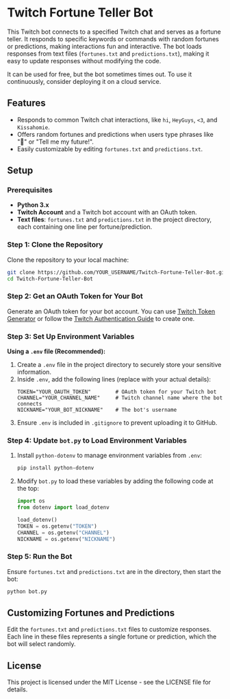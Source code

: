 
# Twitch Fortune Teller Bot

This Twitch bot connects to a specified Twitch chat and serves as a fortune teller. It responds to specific keywords or commands with random fortunes or predictions, making interactions fun and interactive. The bot loads responses from text files (`fortunes.txt` and `predictions.txt`), making it easy to update responses without modifying the code.

It can be used for free, but the bot sometimes times out. To use it continuously, consider deploying it on a cloud service.

## Features
- Responds to common Twitch chat interactions, like `hi`, `HeyGuys`, `<3`, and `Kissahomie`.
- Offers random fortunes and predictions when users type phrases like "🔮" or "Tell me my future!".
- Easily customizable by editing `fortunes.txt` and `predictions.txt`.

## Setup

### Prerequisites
- **Python 3.x**
- **Twitch Account** and a Twitch bot account with an OAuth token.
- **Text files**: `fortunes.txt` and `predictions.txt` in the project directory, each containing one line per fortune/prediction.

### Step 1: Clone the Repository
Clone the repository to your local machine:
```bash
git clone https://github.com/YOUR_USERNAME/Twitch-Fortune-Teller-Bot.git
cd Twitch-Fortune-Teller-Bot
```

### Step 2: Get an OAuth Token for Your Bot
Generate an OAuth token for your bot account. You can use [Twitch Token Generator](https://twitchtokengenerator.com/) or follow the [Twitch Authentication Guide](https://dev.twitch.tv/docs/authentication/getting-tokens-oauth) to create one.

### Step 3: Set Up Environment Variables

**Using a `.env` file (Recommended):**

1. Create a `.env` file in the project directory to securely store your sensitive information.
2. Inside `.env`, add the following lines (replace with your actual details):
   ```plaintext
   TOKEN="YOUR_OAUTH_TOKEN"        # OAuth token for your Twitch bot
   CHANNEL="YOUR_CHANNEL_NAME"     # Twitch channel name where the bot connects
   NICKNAME="YOUR_BOT_NICKNAME"    # The bot's username
   ```
3. Ensure `.env` is included in `.gitignore` to prevent uploading it to GitHub.

### Step 4: Update `bot.py` to Load Environment Variables
1. Install `python-dotenv` to manage environment variables from `.env`:
   ```bash
   pip install python-dotenv
   ```
2. Modify `bot.py` to load these variables by adding the following code at the top:
   ```python
   import os
   from dotenv import load_dotenv

   load_dotenv()
   TOKEN = os.getenv("TOKEN")
   CHANNEL = os.getenv("CHANNEL")
   NICKNAME = os.getenv("NICKNAME")
   ```

### Step 5: Run the Bot
Ensure `fortunes.txt` and `predictions.txt` are in the directory, then start the bot:
```bash
python bot.py
```

## Customizing Fortunes and Predictions
Edit the `fortunes.txt` and `predictions.txt` files to customize responses. Each line in these files represents a single fortune or prediction, which the bot will select randomly.

## License
This project is licensed under the MIT License - see the LICENSE file for details.
